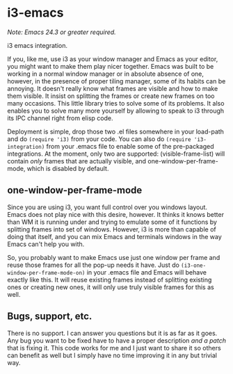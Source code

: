 i3-emacs
========

*Note: Emacs 24.3 or greater required.*

i3 emacs integration.

If you, like me, use i3 as your window manager and Emacs as your editor, you might want to make them play nicer together. Emacs was built to be working in a normal window manager or in absolute absence of one, however, in the presence of proper tiling manager, some of its habits can be annoying. It doesn't really know what frames are visible and how to make them visible. It insist on splitting the frames or create new frames on too many occasions.
This little library tries to solve some of its problems. It also enables you to solve many more yourself by allowing to speak to i3 through its IPC channel right from elisp code.

Deployment is simple, drop those two .el files somewhere in your load-path and do `(require 'i3)` from your code.
You can also do `(require 'i3-integration)` from your .emacs file to enable some of the pre-packaged integrations. At the moment, only two are supported: (visible-frame-list) will contain *only* frames that are actually visible, and one-window-per-frame-mode, which is disabled by default.

one-window-per-frame-mode
-------------------------

Since you are using i3, you want full control over you windows layout. Emacs does not play nice with this desire, however. It thinks it knows better than WM it is running under and trying to emulate some of it functions by splitting frames into set of windows. However, i3 is more than capable of doing that itself, and you can mix Emacs and terminals windows in the way Emacs can't help you with.

So, you probably want to make Emacs use just one window per frame and reuse those frames for all the pop-up needs it have. Just do `(i3-one-window-per-frame-mode-on)` in your .emacs file and Emacs will behave exactly like this. It will reuse existing frames instead of splitting existing ones or creating new ones, it will only use truly visible frames for this as well.

Bugs, support, etc.
-------------------

There is no support. I can answer you questions but it is as far as it goes.
Any bug you want to be fixed have to have a proper description *and a patch* that is fixing it. This code works for me and I just want to share it so others can benefit as well but I simply have no time improving it in any but trivial way.
